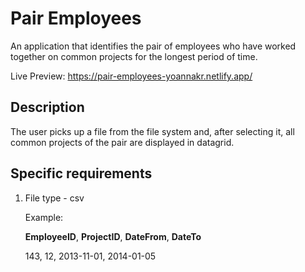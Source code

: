 # Pair Employees

An application that identifies the pair of employees who have worked
together on common projects for the longest period of time.

Live Preview: https://pair-employees-yoannakr.netlify.app/ 

## Description
The user picks up a file from the file system and, after selecting it, all common
projects of the pair are displayed in datagrid.

## Specific requirements
1) File type - csv

    Example:

    **EmployeeID**, **ProjectID**, **DateFrom**, **DateTo**

    143, 12, 2013-11-01, 2014-01-05
